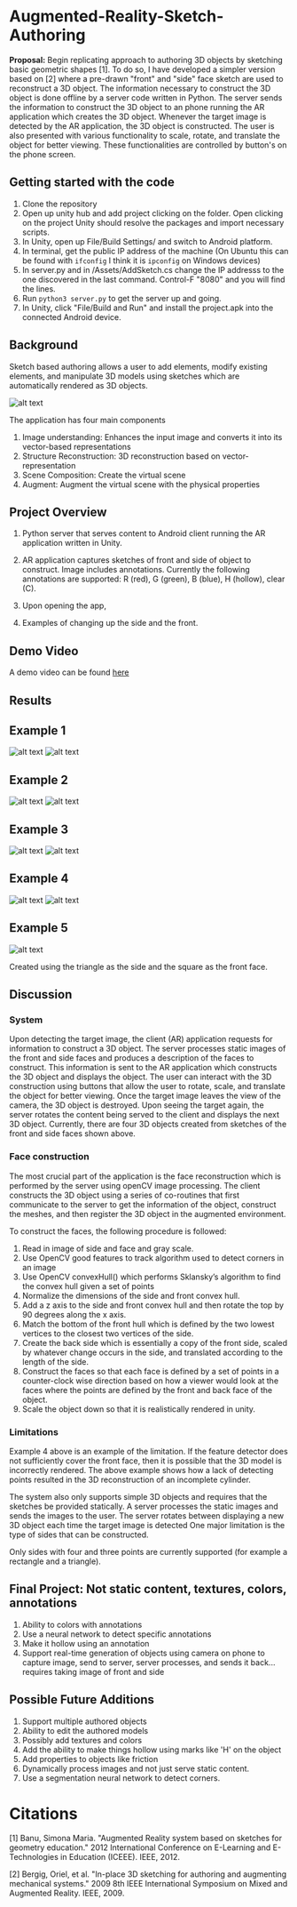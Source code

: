 # Augmented-Reality-Sketch-Authoring
**Proposal:** Begin replicating approach to authoring 3D objects by sketching basic geometric shapes [1]. To do so, I have developed a simpler version based on [2] where a pre-drawn "front" and "side" face sketch are used to reconstruct a 3D object. The information necessary to construct the 3D object is done offline by a server code written in Python. The server sends the information to construct the 3D object to an phone running the AR application which creates the 3D object. Whenever the target image is detected by the AR application, the 3D object is constructed. The user is also presented with various functionality to scale, rotate, and translate the object for better viewing. These functionalities are controlled by button's on the phone screen.

## Getting started with the code
1. Clone the repository
2. Open up unity hub and add project clicking on the folder. Open clicking on the project Unity should resolve the packages and import necessary scripts.
3. In Unity, open up File/Build Settings/ and switch to Android platform.
4. In terminal, get the public IP address of the machine (On Ubuntu this can be found with ```ifconfig``` I think it is ```ipconfig``` on Windows devices)
5. In server.py and in /Assets/AddSketch.cs change the IP addresss to the one discovered in the last command. Control-F "8080" and you will find the lines.
6. Run ```python3 server.py``` to get the server up and going.
7. In Unity, click "File/Build and Run" and install the project.apk into the connected Android device.

## Background
Sketch based authoring allows a user to add elements, modify existing elements, and manipulate 3D models using sketches which are automatically rendered as 3D objects.

![alt text](https://github.com/burrussmp/Augmented-Reality-Sketch-Authoring/blob/master/example.png)

The application has four main components

1. Image understanding: Enhances the input image and converts it into its vector-based representations
2. Structure Reconstruction: 3D reconstruction based on vector-representation
3. Scene Composition: Create the virtual scene
4. Augment: Augment the virtual scene with the physical properties

## Project Overview

1. Python server that serves content to Android client running the AR application written in Unity.

2. AR application captures sketches of front and side of object to construct. Image includes annotations. Currently the following annotations are supported: R (red), G (green), B (blue), H (hollow), clear (C).

3. Upon opening the app, 

4. Examples of changing up the side and the front.


## Demo Video
A demo video can be found [here](https://drive.google.com/open?id=1PCnaRNFSCfgyPdVELxAi60I-inYgCCyF)

## Results
## Example 1
![alt text](https://github.com/burrussmp/Augmented-Reality-Sketch-Authoring/blob/master/ex1.png)
![alt text](https://github.com/burrussmp/Augmented-Reality-Sketch-Authoring/blob/master/ex1_3d.png)
## Example 2
![alt text](https://github.com/burrussmp/Augmented-Reality-Sketch-Authoring/blob/master/ex2.png)
![alt text](https://github.com/burrussmp/Augmented-Reality-Sketch-Authoring/blob/master/ex2_3d.png)
## Example 3
![alt text](https://github.com/burrussmp/Augmented-Reality-Sketch-Authoring/blob/master/ex3.png)
![alt text](https://github.com/burrussmp/Augmented-Reality-Sketch-Authoring/blob/master/ex3_3d.png)
## Example 4
![alt text](https://github.com/burrussmp/Augmented-Reality-Sketch-Authoring/blob/master/ex4.png)
![alt text](https://github.com/burrussmp/Augmented-Reality-Sketch-Authoring/blob/master/ex4_3d.png)
## Example 5
![alt text](https://github.com/burrussmp/Augmented-Reality-Sketch-Authoring/blob/master/ex5.png)

Created using the triangle as the side and the square as the front face.

## Discussion

### System
Upon detecting the target image, the client (AR) application requests for information to construct a 3D object. The server processes static images of the front and side faces and produces a description of the faces to construct. This information is sent to the AR application which constructs the 3D object and displays the object. The user can interact with the 3D construction using buttons that allow the user to rotate, scale, and translate the object for better viewing. Once the target image leaves the view of the camera, the 3D object is destroyed. Upon seeing the target again, the server rotates the content being served to the client and displays the next 3D object. Currently, there are four 3D objects created from sketches of the front and side faces shown above.

### Face construction
The most crucial part of the application is the face reconstruction which is performed by the server using openCV image processing. The client constructs the 3D object using a series of co-routines that first communicate to the server to get the information of the object, construct the meshes, and then register the 3D object in the augmented environment.

To construct the faces, the following procedure is followed:

1. Read in image of side and face and gray scale.
2. Use OpenCV good features to track algorithm used to detect corners in an image
3. Use OpenCV convexHull() which performs Sklansky’s algorithm to find the convex hull given a set of points
4. Normalize the dimensions of the side and front convex hull.
5. Add a z axis to the side and front convex hull and then rotate the top by 90 degrees along the x axis.
6. Match the bottom of the front hull which is defined by the two lowest vertices to the closest two vertices of the side.
7. Create the back side which is essentially a copy of the front side, scaled by whatever change occurs in the side, and translated according to the length of the side.
8. Construct the faces so that each face is defined by a set of points in a counter-clock wise direction based on how a viewer would look at the faces where the points are defined by the front and back face of the object.
9. Scale the object down so that it is realistically rendered in unity.


### Limitations

Example 4 above is an example of the limitation. If the feature detector does not sufficiently cover the front face, then it is possible that the 3D model is incorrectly rendered. The above example shows how a lack of detecting points resulted in the 3D reconstruction of an incomplete cylinder.

The system also only supports simple 3D objects and requires that the sketches be provided statically. A server processes the static images and sends the images to the user. The server rotates between displaying a new 3D object each time the target image is detected One major limitation is the type of sides that can be constructed. 

Only sides with four and three points are currently supported (for example a rectangle and a triangle).

## Final Project: Not static content, textures, colors, annotations
1. Ability to colors with annotations
2. Use a neural network to detect specific annotations
3. Make it hollow using an annotation
4. Support real-time generation of objects using camera on phone to capture image, send to server, server processes, and sends it back... requires taking image of front and side

## Possible Future Additions
1. Support multiple authored objects
2. Ability to edit the authored models
3. Possibly add textures and colors
4. Add the ability to make things hollow using marks like 'H' on the object
5. Add properties to objects like friction
6. Dynamically process images and not just serve static content.
7. Use a segmentation neural network to detect corners.

# Citations
[1] Banu, Simona Maria. "Augmented Reality system based on sketches for geometry education." 2012 International Conference on E-Learning and E-Technologies in Education (ICEEE). IEEE, 2012.

[2] Bergig, Oriel, et al. "In-place 3D sketching for authoring and augmenting mechanical systems." 2009 8th IEEE International Symposium on Mixed and Augmented Reality. IEEE, 2009.
